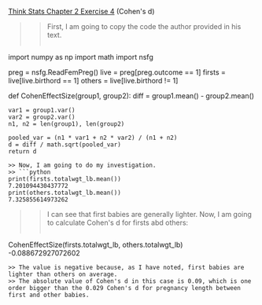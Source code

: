 [Think Stats Chapter 2 Exercise 4](http://greenteapress.com/thinkstats2/html/thinkstats2003.html#toc24) (Cohen's d)

>> First, I am going to copy the code the author provided in his text.
>> ```python
import numpy as np
import math
import nsfg

preg = nsfg.ReadFemPreg()
live = preg[preg.outcome == 1]
firsts = live[live.birthord == 1]
others = live[live.birthord != 1]

def CohenEffectSize(group1, group2):
    diff = group1.mean() - group2.mean()

    var1 = group1.var()
    var2 = group2.var()
    n1, n2 = len(group1), len(group2)

    pooled_var = (n1 * var1 + n2 * var2) / (n1 + n2)
    d = diff / math.sqrt(pooled_var)
    return d
```
>> Now, I am going to do my investigation.
>> ```python
print(firsts.totalwgt_lb.mean())
7.201094430437772
print(others.totalwgt_lb.mean())
7.325855614973262
```
>> I can see that first babies are generally lighter.
>> Now, I am going to calculate Cohen's d for firsts abd others:
>> ```python
CohenEffectSize(firsts.totalwgt_lb, others.totalwgt_lb)
-0.088672927072602
```
>> The value is negative because, as I have noted, first babies are lighter than others on average.
>> The absolute value of Cohen's d in this case is 0.09, which is one order bigger than the 0.029 Cohen's d for pregnancy length between first and other babies. 
